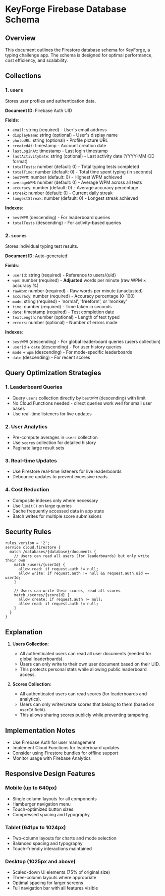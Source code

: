 # KeyForge Firebase Database Schema

## Overview
This document outlines the Firestore database schema for KeyForge, a typing challenge app. The schema is designed for optimal performance, cost efficiency, and scalability.

## Collections

### 1. `users`
Stores user profiles and authentication data.

**Document ID**: Firebase Auth UID

**Fields**:
- `email`: string (required) - User's email address
- `displayName`: string (optional) - User's display name
- `photoURL`: string (optional) - Profile picture URL
- `createdAt`: timestamp - Account creation date
- `lastLoginAt`: timestamp - Last login timestamp
- `lastActivityDate`: string (optional) - Last activity date (YYYY-MM-DD format)
- `totalTests`: number (default: 0) - Total typing tests completed
- `totalTime`: number (default: 0) - Total time spent typing (in seconds)
- `bestWPM`: number (default: 0) - Highest WPM achieved
- `averageWPM`: number (default: 0) - Average WPM across all tests
- `accuracy`: number (default: 0) - Average accuracy percentage
- `streak`: number (default: 0) - Current daily streak
- `longestStreak`: number (default: 0) - Longest streak achieved

**Indexes**:
- `bestWPM` (descending) - For leaderboard queries
- `totalTests` (descending) - For activity-based queries

### 2. `scores`
Stores individual typing test results.

**Document ID**: Auto-generated

**Fields**:
- `userId`: string (required) - Reference to users/{uid}
- `wpm`: number (required) - **Adjusted** words per minute (raw WPM × accuracy %)
- `rawWpm`: number (required) - Raw words per minute (unadjusted)
- `accuracy`: number (required) - Accuracy percentage (0-100)
- `mode`: string (required) - 'normal', 'freeform', or 'monkey'
- `time`: number (required) - Time taken in seconds
- `date`: timestamp (required) - Test completion date
- `textLength`: number (optional) - Length of text typed
- `errors`: number (optional) - Number of errors made

**Indexes**:
- `bestWPM` (descending) - For global leaderboard queries (users collection)
- `userId` + `date` (descending) - For user history queries
- `mode` + `wpm` (descending) - For mode-specific leaderboards
- `date` (descending) - For recent scores

## Query Optimization Strategies

### 1. Leaderboard Queries
- Query `users` collection directly by `bestWPM` (descending) with limit
- No Cloud Functions needed - direct queries work well for small user bases
- Use real-time listeners for live updates

### 2. User Analytics
- Pre-compute averages in `users` collection
- Use `scores` collection for detailed history
- Paginate large result sets

### 3. Real-time Updates
- Use Firestore real-time listeners for live leaderboards
- Debounce updates to prevent excessive reads

### 4. Cost Reduction
- Composite indexes only where necessary
- Use `limit()` on large queries
- Cache frequently accessed data in app state
- Batch writes for multiple score submissions

## Security Rules

```
rules_version = '2';
service cloud.firestore {
  match /databases/{database}/documents {
    // Users can read all users (for leaderboards) but only write their own
    match /users/{userId} {
      allow read: if request.auth != null;
      allow write: if request.auth != null && request.auth.uid == userId;
    }
    
    // Users can write their scores, read all scores
    match /scores/{scoreId} {
      allow create: if request.auth != null;
      allow read: if request.auth != null;
    }
  }
}
```

## Explanation
1. **Users Collection**:
   - All authenticated users can read all user documents (needed for global leaderboards).
   - Users can only write to their own user document based on their UID.
   - This protects personal stats while allowing public leaderboard access.

2. **Scores Collection**:
   - All authenticated users can read scores (for leaderboards and analytics).
   - Users can only write/create scores that belong to them (based on `userId` field).
   - This allows sharing scores publicly while preventing tampering.

## Implementation Notes

- Use Firebase Auth for user management
- Implement Cloud Functions for leaderboard updates
- Consider using Firestore bundles for offline support
- Monitor usage with Firebase Analytics

## Responsive Design Features

### Mobile (up to 640px)
- Single column layouts for all components
- Hamburger navigation menu
- Touch-optimized button sizes
- Compressed spacing and typography

### Tablet (641px to 1024px)
- Two-column layouts for charts and mode selection
- Balanced spacing and typography
- Touch-friendly interactions maintained

### Desktop (1025px and above)
- Scaled-down UI elements (75% of original size)
- Three-column layouts where appropriate
- Optimal spacing for larger screens
- Full navigation bar with all features visible
